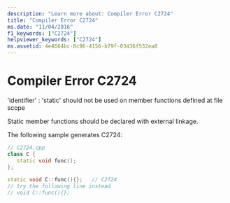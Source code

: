 ```yaml
---
description: "Learn more about: Compiler Error C2724"
title: "Compiler Error C2724"
ms.date: "11/04/2016"
f1_keywords: ["C2724"]
helpviewer_keywords: ["C2724"]
ms.assetid: 4e4664bc-8c96-4156-b79f-03436f532ea8
---
```

# Compiler Error C2724

'identifier' : 'static' should not be used on member functions defined at file scope

Static member functions should be declared with external linkage.

The following sample generates C2724:

```cpp
// C2724.cpp
class C {
   static void func();
};

static void C::func(){};   // C2724
// try the following line instead
// void C::func(){};
```
